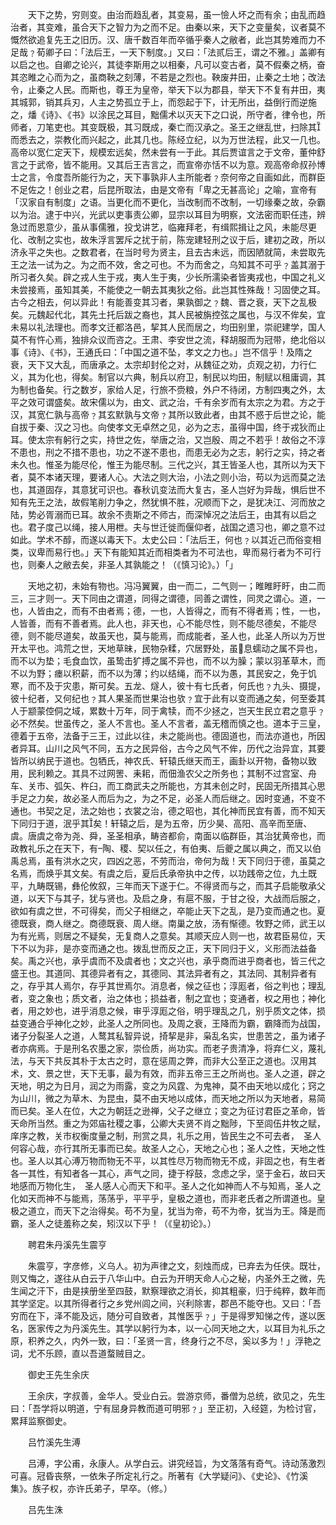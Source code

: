 <!-- { "loadSidebar": true } -->
　　天下之势，穷则变。由治而趋乱者，其变易，虽一憸人坏之而有余；由乱而趋治者，其变难，虽合天下之智力为之而不足。由秦以来，天下之变量矣，议者莫不慨然欲追复先王之旧历。汉、唐千数百年而卒循乎秦人之敝者，此岂其势难而力不足哉﹖荀卿子曰：「法后王，一天下制度。」又曰：「法贰后王，谓之不雅。」盖卿有以启之也。自卿之论兴，其徒李斯用之以相秦，凡可以变古者，莫不假秦之柄，奋其恣睢之心而为之，虽商鞅之刻薄，不若是之烈也。鞅废井田，止秦之土地；改法令，止秦之人民。而斯也，尊王为皇帝，举天下以为郡县，举天下不复有井田，夷其城郭，销其兵刃，人主之势孤立于上，而怨起于下，计无所出，益倒行而逆施之，燔《诗》、《书》以涂民之耳目，黜儒术以灭天下之口说，所守者，律令也，所师者，刀笔吏也。其变既极，其习既成，秦亡而汉承之。圣王之继乱世，扫除其而悉去之，崇教化而兴起之，此其几也。陈经立纪，以为万世法程，此又一几也。高帝以宽仁定天下，规模宏远矣，然未尝有一于此。其后贾谊言之于文帝，董仲舒言之于武帝，皆不能用。又其后王吉言之，而宣帝亦恬不以为意。观高帝命叔孙博士之言，令度吾所能行为之，天下事孰非人主所能者﹖奈何帝之自画如此，而群臣不足佐之！创业之君，后昆所取法，由是文帝有「卑之无甚高论」之喻，宣帝有「汉家自有制度」之语。当更化而不更化，当改制而不改制，一切缘秦之故，杂霸以为治。逮于中兴，光武以吏事责公卿，显宗以耳目为明察，文法密而职任违，辨急过而恩意少，虽从事儒雅，投戈讲艺，临雍拜老，有缉熙揖让之风，未能尽更化、改制之实也，故朱浮言罢斥之扰于前，陈宠建轻刑之议于后，建初之政，所以济永平之失也。之数君者，在当时号为贤主，且去古未远，而因陋就简，未尝取先王之法一试为之。为之而不效，舍之可也。不为而舍之，乌知其不可乎﹖盖其溺于所习者久矣。辟之戎人生于戎，夷人生于夷，少长所濡染者皆夷戎也，中国之礼义未尝接焉，虽知其美，不能使之一朝去其夷狄之俗。此岂其性殊哉！习固使之耳。古今之相去，何以异此！有能善变其习者，果孰御之﹖魏、晋之衰，天下之乱极矣。元魏起代北，其先土托后跋之裔也，其人民被旃控弦之属也，与汉不侔矣，宜未易以礼法理也。而孝文迁都洛邑，挈其人民而居之，均田别里，崇祀建学，国人莫不有忤心焉，独排众议而咨之。王肃、李安世之流，释胡服而为冠带，绝北俗以事《诗》、《书》，王通氏曰：「中国之道不坠，孝文之力也。」岂不信乎！及隋之衰，天下又大乱，而唐承之。太宗却封伦之对，从魏征之劝，贞观之初，力行仁义，其为化也，得矣。制官以六典，制兵以府卫，制民以均田，制赋以租庸调，其为制也备矣。行之数岁，家给人足，行旅不赍粮，外户不待闭，方制四夷之外，太平之效可谓盛矣。故宋儒以为，由文、武之治，千有余岁而有太宗之为君。方之于汉，其宽仁孰与高帝﹖其玄默孰与文帝﹖其所以致此者，由其不惑于后世之论，能自拔于秦、汉之习也。向使孝文无卓然之见，必为之志，虽得中国，终于戎狄而止耳。使太宗有躬行之实，持世之佐，举唐之治，又岂殷、周之不若乎！故俗之不淳不患也，刑之不措不患也，功之不遂不患也，而患无必为之志，躬行之实，持之者未久也。惟圣为能尽伦，惟王为能尽制。三代之兴，其王皆圣人也，其所以为天下者，莫不本诸天理，要诸人心。大法之则大治，小法之则小治，苟以为远而莫之法也，其道固存，其意犹可识也。春秋讥变法而大复古，圣人岂好为异哉，惧后世不知有先王之法，故假笔削力争之，然犹惧不胜，况顺而下之，是犹决江、河而放之陆，势必胥溺而已耳。故余不责斯之不师古，而深悼况之法后王，由其有以启之也。君子度己以绳，接人用枻。夫与世迁徙而偃仰者，战国之遗习也，卿之意不过如此。学术不醇，而遂以毒天下。太史公曰：「法后王，何也﹖以其近己而俗变相类，议卑而易行也。」天下有能知其近而相类者为不可法也，卑而易行者为不可行也，则秦人之敝去矣，非圣人其孰能之！（《慎习论》。）「」

　　天地之初，未始有物也。冯冯翼翼，由一而二，二气则一；睢睢盱盱，由二而三，三才则一。天下同由之谓道，同得之谓德，同善之谓性，同灵之谓心。道，一也，人皆由之，而有不由者焉；德，一也，人皆得之，而有不得者焉；性，一也，人皆善，而有不善者焉。此人也，非天也，心不能尽性，则不能尽德矣，不能尽德，则不能尽道矣，故虽天也，莫与能焉，而成能者，圣人也，此圣人所以为万世开太平也。鸿荒之世，天地草昧，民物杂糅，穴居野处，虽息蠕动之属不异也，而不以为垫；毛食血饮，虽鸷击犷搏之属不异也，而不以为臊；蒙以羽革草木，而不以为野；瘗以积薪，而不以为薄；约以结绳，而不以为愚，其民安之，免于饥寒，而不及于灾患，斯可矣。五龙、燧人，彼十有七氏者，何氏也﹖九头、摄提，彼十纪者，又何纪也﹖其人果圣而世果治也欤﹖宜于此有以变而通之矣，何至委其人于颛蒙倥侗之域，累数十万年，同于禽犊，而不少拯之，岂天生民立君之意乎﹖必不然矣。世虽传之，圣人不言也。圣人不言者，盖无稽而慎之也。道本于三皇，德着于五帝，法备于三王，过此以往，未之能尚也。德固道也，而法亦道也，所因者异耳。山川之风气不同，五方之民异俗，古今之风气不侔，历代之治异宜，其要皆所以纳民于道也。包牺氏，神农氏、轩辕氏继天而王，画卦以开物，备物以致用，民利赖之。其具不过网罟、耒耜，而佃渔农父之所务也；其制不过宫室、舟车、关市、弧矢、杵臼，而工商武夫之所能也，方其未创之时，民固无所措其心思手足之力矣，故必圣人而后为之，为之不足，必圣人而后继之。因时变通，不变不通也。书契之足，法之始也；衣裳之治，德之昭也，其化神而民宜有善，而不知天下同归于道，泯乎其矣！轩辕之后，是为五帝，历少昊、高阳、高辛而至唐、虞。唐虞之帝为尧、舜，圣圣相承，畴咨都俞，南面以临群臣，其治犹黄帝也，而政教礼乐之在天下，有陶、稷、契以任之，有伯夷、后夔之属以典之，而又以伯禹总焉，虽有洪水之灾，四凶之恶，不劳而治，帝何为哉！天下同归于德，虽莫之名焉，而焕乎其文矣。有虞之后，夏后氏承帝执中之传，以功践帝之位，九土既平，九畴既锡，彝伦攸叙，三年而天下遂于仁。不得贤而与之，而其子启能敬承父道，以天下与其子，犹与贤也。及启之身，有扈不服，于甘之役，大战而后服之，欲如有虞之世，不可得矣，而父子相继之，卒能止天下之乱，是乃变而通之也。夏德既衰，商人继之。商德既衰、周人继。南巢之放，汤有惭德。牧野之师，武王以为有光焉，则居之不疑矣，无复商人之意矣。其顺天应人则一也，故君臣易位，天下不以为非，是亦变而通之也。拨乱世而反之正，天下同归于义，义形而法益备矣。禹之兴也，承乎虞而不及虞者也；文之兴也，承乎商而进乎商者也，皆三代之盛王也。其道同、其德异者有之，其德同、其法异者有之，其法同、其制异者有之，存乎其人焉尔，存乎其世焉尔。消息者，候之征也；淳厖者，俗之判也；理乱者，变之象也；质文者，治之体也；损益者，制之宜也；变通者，权之用也；神化者，用之妙也，进乎消息之候，审乎淳厖之俗，明乎理乱之几，别乎质文之体，损益变通合乎神化之妙，此圣人之所同也。及周之衰，王降而为霸，霸降而为战国，诸子分裂圣人之道，人鹜其私智异说，掎挈是非，枭乱名实，世患苦之，虽为诸子者亦病焉。于是刑名农墨之家，崇俭质，尚功实。而老子贵清净，将弃仁义，蔑礼法，与天下共反其朴于太古之时，意在惩周之弊，而非大公至正之道也。汉用其术，文、景之世，天下无事，最为有效，而非五帝三王之所尚也。圣人之道，辟之天地，明之为日月，润之为雨露，变之为风霆、为鬼神，莫不由天地以成化；窍之为山川，微之为草木、为昆虫，莫不由天地以成体，而天地之所以为天地者，易简而已矣。圣人在位，大之为朝廷之逊禅，父子之继立；变之为征讨君臣之革命，皆天命所当然。重之为郊庙社稷之事，公卿大夫贤不肖之黜陟，下至闾伍井牧之赋，庠序之教，关市权衡度量之制，刑赏之具，礼乐之用，皆民生之不可去者，　圣人何容心哉，亦行其所无事而已矣。故圣人之心，天地之心也；圣人之性，天地之性也。圣人以其心溥万物而物无不平，以其性尽万物而物无不成，非固之也，有生者各一其性，有知者各一其心，声气之同，捷于桴鼓，念虑之孚，坚于金石，故曰天地感而万物化生，　圣人感人心而天下和平。圣人之化如神而人不与知焉，圣人之化如天而神不与能焉，荡荡乎，平平乎，皇极之道也，而非老氏者之所谓道也。皇极之道立，而天下之治得矣。苟不为皇，犹当为帝，苟不为帝，犹当为王。降是而霸，圣人之徒羞称之矣，矧汉以下乎！（《皇初论》。）

　　聘君朱丹溪先生震亨

　　朱震亨，字彦修，义乌人。初为声律之文，刻烛而成，已弃去为任侠。既壮，则又悔之，遂往从白云于八华山中。白云为开明天命人心之秘，内圣外王之微，先生闻之汗下，由是挟册坐至四鼓，默察理欲之消长，抑其粗豪，归于纯粹，数年而其学坚定。以其所得者行之乡党州闾之间，兴利除害，郡邑不能夺也。又曰：「吾穷而在下，泽不能及远，随分可自致者，其惟医乎﹖」于是得罗知悌之传，遂以医名，医家传之为丹溪先生。其学以躬行为本，以一心同天地之大，以耳目为礼乐之原，积养之久，内外一致，曰：「圣贤一言，终身行之不尽，奚以多为！」浮艳之词，尤不乐顾，直以吾道蝥贼目之。

　　御史王先生余庆

　　王余庆，字叔善，金华人。受业白云。尝游京师，番僧为总统，欲见之，先生曰：「吾学将以明道，宁有屈身异教而道可明邪﹖」至正初，入经筵，为检讨官，累拜监察御史。

　　吕竹溪先生溥

　　吕溥，字公甫，永康人。从学白云。讲究经旨，为文落落有奇气。诗动荡激烈可喜。冠昏丧祭，一依朱子所定礼行之。所著有《大学疑问》、《史论》、《竹溪集》。族子权，亦许氏弟子，早卒。（修。）

　　吕先生洙

